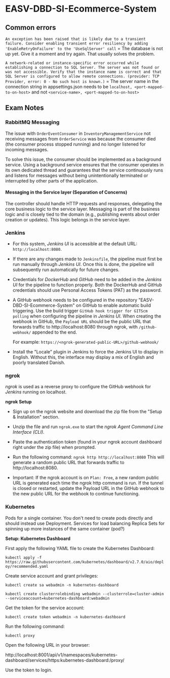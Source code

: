 # EASV-DBD-SI-Ecommerce-System

## Common errors
`An exception has been raised that is likely due to a transient failure. Consider enabling transient error resiliency by adding 'EnableRetryOnFailure' to the 'UseSqlServer' call`
= The database is not up yet. Give it a moment and try again. That usually solves the problem. 

`A network-related or instance-specific error occurred while establishing a connection to SQL Server. The server was not found or was not accessible. Verify that the instance name is correct and that SQL Server is configured to allow remote connections. (provider: TCP Provider, error: 0 - No such host is known.)`
= The server name in the connection string in appsettings.json needs to be `localhost, <port-mapped-to-on-host>` and not `<service-name>, <port-mapped-to-on-host>`

## Exam Notes


### RabbitMQ Messaging
The issue with `OrderEventConsumer` in `InventoryManagementService` not receiving messages from `OrderService` 
was because the consumer died (the consumer process stopped running) and no longer listened for incoming messages.

To solve this issue, the consumer should be implemented as a background service. Using a background service ensures 
that the consumer operates in its own dedicated thread and guarantees that the service continuously runs and listens 
for messages without being unintentionally terminated or interrupted by other parts of the application.

#### Messaging in the Service layer (Separation of Concerns)
The controller should handle HTTP requests and responses, delegating the core business logic to the service layer.
Messaging is part of the business logic and is closely tied to the domain (e.g., publishing events about order creation or updates). This logic belongs in the service layer.


### Jenkins
- For this system, *Jenkins UI* is accessible at the default URL: `http://localhost:8080`.

- If there are any changes made to `Jenkinsfile`, the pipeline must first be run manually through *Jenkins UI*.
  Once this is done, the pipeline will subsequently run automatically for future changes.

- Credentials for *DockerHub* and *GitHub* need to be added in the *Jenkins UI* for the pipeline to function properly. 
  Both the DockerHub and GitHub credentials should use Personal Access Tokens (PAT) as the password.

- A GitHub webhook needs to be configured in the repository "EASV-DBD-SI-Ecommerce-System" on GitHub to enable automatic build triggering. 
  Use the build trigger `GitHub hook trigger for GITScm polling` when configuring the pipeline in *Jenkins UI*.
  When creating the webhook in GitHub, the `Payload URL` should be the public URL that forwards traffic to http://localhost:8080 through 
  ngrok, with `/github-webhook/` appended to the end. 
  
  For example:
  `https://<ngrok-generated-public-URL>/github-webhook/`

- Install the "Locale" plugin in Jenkins to force the Jenkins UI to display in English. Without this, the interface may display 
  a mix of English and poorly translated Danish.


### ngrok

*ngrok* is used as a reverse proxy to configure the GitHub webhook for *Jenkins* running on localhost.

**ngrok Setup**
- Sign up on the ngrok website and download the zip file from the "Setup & Installation" section.

- Unzip the file and run `ngrok.exe` to start the *ngrok Agent Command Line Interface (CLI)*.

- Paste the authentication token (found in your ngrok account dashboard right under the zip file) when prompted.

- Run the following command:
  `ngrok http http://localhost:8080`
  This will generate a random public URL that forwards traffic to http://localhost:8080.

- Important: If the ngrok account is on `Plan: Free`, a new random public URL is generated each time the ngrok http command is run.
  If the tunnel is closed or restarted, update the Payload URL in the GitHub webhook to the new public URL for the webhook to continue functioning.


### Kubernetes

Pods for a single container. You don't need to create pods directly and should instead use Deployment. 
Services for load balancing
Replica Sets for spinning up more instances of the same container (pod?)

**Setup: Kubernetes Dashboard**

First apply the following YAML file to create the Kubernetes Dashboard:

`kubectl apply -f https://raw.githubusercontent.com/kubernetes/dashboard/v2.7.0/aio/deploy/recommended.yaml`

Create service account and grant privileges:

`kubectl create sa webadmin -n kubernetes-dashboard` 

`kubectl create clusterrolebinding webadmin --clusterrole=cluster-admin --serviceaccount=kubernetes-dashboard:webadmin`

Get the token for the service account:

`kubectl create token webadmin -n kubernetes-dashboard`

Run the following command:

`kubectl proxy`

Open the following URL in your browser:

http://localhost:8001/api/v1/namespaces/kubernetes-dashboard/services/https:kubernetes-dashboard:/proxy/

Use the token to login.
